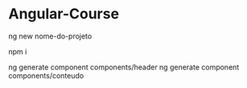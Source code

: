 # Angular-Course
  ng new nome-do-projeto

  npm i

  ng generate component components/header
  ng generate component components/conteudo

